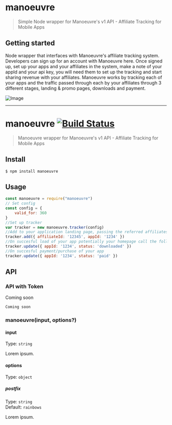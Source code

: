 # manoeuvre

> Simple Node wrapper for Manoeuvre's v1 API - Affiliate Tracking for Mobile Apps

## Getting started

Node wrapper that interfaces with Manoeuvre's affiliate tracking system. Developers can sign up for an account with Manoeuvre here. Once signed up, set up your apps and your affiliates in the system, make a note of your appId and your api key, you will need them to set up the tracking and start sharing revenue with your affiliates. Manoeuvre works by tracking each of your apps and the traffic passed through each by your affiliates through 3 different stages, landing & promo pages, downloads and payment.

![Image](https://repository-images.githubusercontent.com/292555327/2c9c1680-ef15-11ea-957c-54204829eae4)


---

# manoeuvre [![Build Status](https://travis-ci.com/AppBroker/manoeuvre.svg?branch=master)](https://travis-ci.com/AppBroker/manoeuvre)

> Manoeuvre wrapper for Manoeuvre's v1 API - Affiliate Tracking for Mobile Apps

## Install

```
$ npm install manoeuvre
```

## Usage

```js
const manoeuvre = require("manoeuvre")
// Set config
const config = {
	valid_for: 360
}
//Set up tracker
var tracker = new manoeuvre.tracker(config)
//Add to your application landing page, passing the referred affiliates ID, and your unique app ID, leave the rest to us.
tracker.add({ affiliateId: '12345', appId: '1234' })
//On succesful load of your app potentially your homepage call the following
tracker.update({ appId: '1234', status: 'downloaded' })
//On succesful payment/purchase of your app
tracker.update({ appId: '1234', status: 'paid' })
```

## API

### API with Token

Coming soon

```js
Coming soon
```

### manoeuvre(input, options?)

#### input

Type: `string`

Lorem ipsum.

#### options

Type: `object`

##### postfix

Type: `string`\
Default: `rainbows`

Lorem ipsum.
